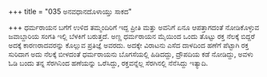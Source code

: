 +++
title = "035 ಅನವಧಾನದೊಳಾಯ್ತು ಸಾಕದ"

+++
ಧರ್ಮರಾಯನ ಬಗೆಗೆ ಉಳಿದ ತಮ್ಮಂದಿರಿಗೆ ಇದ್ದ ಪ್ರೀತಿ ಮತ್ತು ಅವನಿಗೆ ಏನೂ ಆಪತ್ತಾಗದಂತೆ ನೋಡಿಕೊಳ್ಳುವ ಜವಾಬ್ದಾರಿಯ ಸಂಗತಿ ಇಲ್ಲಿ ಬೆಳಕಿಗೆ ಬರುತ್ತದೆ. ಅಣ್ಣ ಧರ್ಮರಾಯನ ಮೈಯಿಂದ ಒಂದು ತೊಟ್ಟು ರಕ್ತ ನೆಲಕ್ಕೆ ಬಿದ್ದರೆ ಅದಕ್ಕೆ ಕಾರಣರಾದವರನ್ನು ಕೊಲ್ಲುವ ಪ್ರತಿಜ್ಞೆ ಅವರದು. ಅದಕ್ಕೇ ವಿರಾಟನು ಎಸೆದ ದಾಳದಿಂದ ಹಣೆಗೆ ಪೆಟ್ಟಾಗಿ ರಕ್ತ ಸುರಿದಾಗ ಅದು ನೆಲಕ್ಕೆ ಬೀಳದಂತೆ ಧರ್ಮರಾಯನು ಬೊಗಸೆಯಲ್ಲಿ ಹಿಡಿದದ್ದು, ದ್ರೌಪದಿಯ ಕಡೆ ನೋಡಿದ್ದು, ಅವಳು ಓಡಿ ಬಂದು ತನ್ನ ಸೆರಗಿನಿಂದ ಹಣೆಯನ್ನು ಒರೆಸಿದ್ದು, ರಕ್ತವನ್ನೆಲ್ಲ ಸೆರಗಿನಲ್ಲಿ ನೆನೆಸಿದ್ದು ಇತ್ಯಾದಿ.